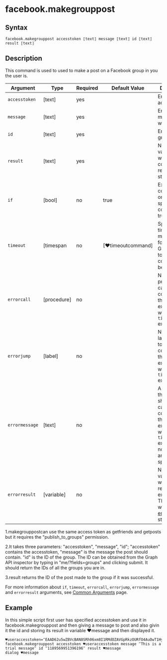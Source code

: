 # facebook.makegrouppost

## Syntax

```G1ANT
facebook.makegrouppost accesstoken ⟦text⟧ message ⟦text⟧ id ⟦text⟧ result ⟦text⟧
```

## Description

This command is used to used to make a post on a Facebook group in you the user is.

| Argument | Type | Required | Default Value | Description |
| -------- | ---- | -------- | ------------- | ----------- |
| `accesstoken`          | [text]     |yes       |                                                             |Enter the accesstoken           |
|  `message`             | [text]     |yes    |                                                            |Enter the message you want to post    |
| `id`                      | [text]  |yes    |                                                          | Enter the group id |
| `result`           | [text]     |yes       |                                                             |Name of a variable where the command's result will be stored   |
| `if`             | [bool]     | no       | true                                                        | Executes the command only if a specified condition is true   |
| `timeout`        | [timespan  | no       | [♥timeoutcommand]| Specifies time in milliseconds for G1ANT.Robot to wait for the command to be executed |
| `errorcall`      | [procedure]| no       |                                                             | Name of a procedure to call when the command throws an exception or when a given `timeout` expires |
| `errorjump`      | [label]    | no       |                                                             | Name of the label to jump to when the command throws an exception or when a given `timeout` expires |
| `errormessage`   | [text]     | no       |                                                             | A message that will be shown in case the command throws an exception or when a given `timeout` expires, and no `errorjump` argument is specified |
| `errorresult`    | [variable] | no       |                                                             | Name of a variable that will store the returned exception. The variable will be of [error](https://manual.g1ant.com/link/G1ANT.Language/G1ANT.Language/Structures/ErrorStructure.md) structure  |

1.makegrouppostcan use the same access token as getfriends and getposts but it requires the "publish_to_groups" permission.

2.It takes three parameters: "accesstoken", "message", "id"; "accesstoken" contains the accesstoken, "message" is the message the post should contain. "id" is the ID of the group. The ID can be obtained from the Graph API inspector by typing in "me/?fields=groups" and clicking submit. It should return the IDs of all the groups you are in.

3.result returns the ID of the post made to the group if it was successful.

For more information about `if`, `timeout`, `errorcall`, `errorjump`, `errormessage` and `errorresult` arguments, see [Common Arguments](https://manual.g1ant.com/link/G1ANT.Manual/appendices/common-arguments.md) page.

## Example

In this simple script first user has specified accesstoken and use it in facebook.makegrouppost and then giving a message to post and also givin it the id and storing its result in variable ♥message and then displayed it.

```G1ANT
♥useraccesstoken=‴EAAD62u5wZBVcBAN8SRh06xm8I1RMdOZAVGpRkzOURfO4AuOwT1HyQHh7grZCH6qCQmapbpO0C5feV6ZCOe2AnhRFhQT2NZAM6lSqpi3hZAwiDwtiaCikcqdanyZCwZCkaq7Xx5hqdw5aN8bPnzxX2c7sHjHX4muGBInCMZAyuEDD2lL1Sm2wIRB284Kav4ZA3WByhL6RMNGBbon2eE2RPFyIZB9UAruEX9TxEzltzDmijG83jE3vPO3q5ti4MEgG1zOKucZD‴
facebook.makegrouppost accesstoken ♥useraccesstoken message ‴This is a trial message‴ id ‴1189569951396196‴ result ♥message
dialog ♥message

```

